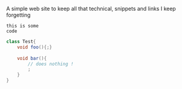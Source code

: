 A simple web site to keep all 
that technical, snippets and  links I keep forgetting

```
this is some  
code
```

``` java
class Test{
	void foo(){;}
	
	void bar(){
		// does nothing !
		;
	}
}
```
